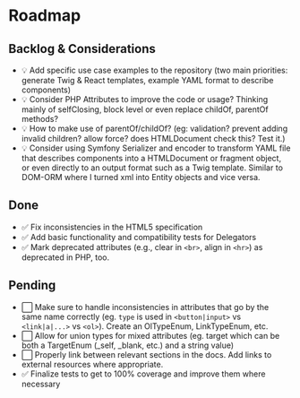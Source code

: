 # Roadmap

## Backlog & Considerations <Badge type="info" text="Ideas" />
- :bulb: Add specific use case examples to the repository (two main priorities: generate Twig & React templates, example YAML format to describe components)
- :bulb: Consider PHP Attributes to improve the code or usage? Thinking mainly of selfClosing, block level or even replace childOf, parentOf methods?
- :bulb: How to make use of parentOf/childOf? (eg: validation? prevent adding invalid children? allow force? does HTMLDocument check this? Test it.)
- :bulb: Consider using Symfony Serializer and encoder to transform YAML file that describes components into a HTMLDocument or fragment object, or even directly to an output format such as a Twig template. Similar to DOM-ORM where I turned xml into Entity objects and vice versa.

## Done <Badge type="warning" text="Pre-Release" />
- :white_check_mark: Fix inconsistencies in the HTML5 specification
- :white_check_mark: Add basic functionality and compatibility tests for Delegators
- :white_check_mark: Mark deprecated attributes (e.g., clear in `<br>`, align in `<hr>`) as deprecated in PHP, too.

## Pending <Badge type="tip" text="1.0.0" />
- :white_large_square: Make sure to handle inconsistencies in attributes that go by the same name correctly (eg. `type` is used in `<button|input>` vs `<link|a|...>` vs `<ol>`). Create an OlTypeEnum, LinkTypeEnum, etc.
- :white_large_square: Allow for union types for mixed attributes (eg. target which can be both a TargetEnum (_self, _blank, etc.) and a string value)
- :white_large_square: Properly link between relevant sections in the docs. Add links to external resources where appropriate.
- :white_check_mark: Finalize tests to get to 100% coverage and improve them where necessary
